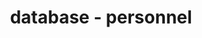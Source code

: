 ---
permalink: /database/personnel/index.html
layout: personnel-directory
title: database - personnel
---